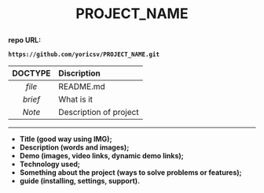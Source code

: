 # <p align = center><b>PROJECT_NAME<b></p>
 
repo URL:
```
https://github.com/yoricsv/PROJECT_NAME.git
```

**DOCTYPE** | **Discription**
:---: | :---
*file* | README.md
*brief* |  What is it
*Note* | Description of project

---
- Title (good way using IMG);
- Description (words and images);
- Demo (images, video links, dynamic demo links);
- Technology used;
- Something about the project (ways to solve problems or features);
- guide (installing, settings, support).

